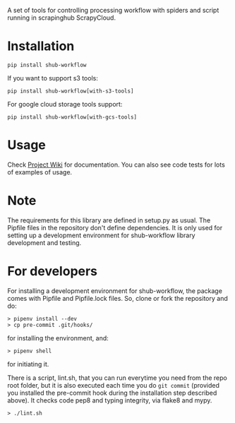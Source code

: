 A set of tools for controlling processing workflow with spiders and script running in scrapinghub ScrapyCloud.

# Installation

```
pip install shub-workflow
```

If you want to support s3 tools:

```
pip install shub-workflow[with-s3-tools]
```

For google cloud storage tools support:

```
pip install shub-workflow[with-gcs-tools]
```

# Usage

Check [Project Wiki](https://github.com/scrapinghub/shub-workflow/wiki) for documentation. You can also see code tests for lots of examples of usage.

# Note

The requirements for this library are defined in setup.py as usual. The Pipfile files in the repository don't define dependencies. It is only used
for setting up a development environment for shub-workflow library development and testing.


# For developers

For installing a development environment for shub-workflow, the package comes with Pipfile and Pipfile.lock files. So, clone or fork the repository and do:

```
> pipenv install --dev
> cp pre-commit .git/hooks/
```

for installing the environment, and:

```
> pipenv shell
```

for initiating it.

There is a script, lint.sh, that you can run everytime you need from the repo root folder, but it is also executed each time you do `git commit` (provided
you installed the pre-commit hook during the installation step described above). It checks code pep8 and typing integrity, via flake8 and mypy.

```
> ./lint.sh
```
